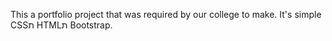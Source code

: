 This a portfolio project that was required by our college to make.
It's simple CSSת HTMLת Bootstrap.
